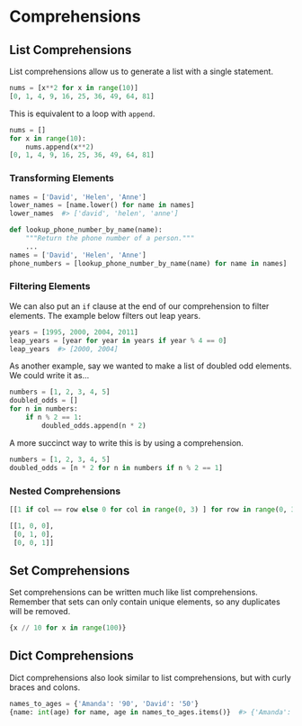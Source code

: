 

# Comprehensions


## List Comprehensions

List comprehensions allow us to generate a list with a single statement.

```python
nums = [x**2 for x in range(10)]
[0, 1, 4, 9, 16, 25, 36, 49, 64, 81]
```

This is equivalent to a loop with `append`.
```python
nums = []
for x in range(10):
    nums.append(x**2)
[0, 1, 4, 9, 16, 25, 36, 49, 64, 81]
```

### Transforming Elements

```python
names = ['David', 'Helen', 'Anne']
lower_names = [name.lower() for name in names]
lower_names  #> ['david', 'helen', 'anne']
```

```python
def lookup_phone_number_by_name(name):
    """Return the phone number of a person."""
    ...
names = ['David', 'Helen', 'Anne']
phone_numbers = [lookup_phone_number_by_name(name) for name in names]
```

### Filtering Elements

We can also put an `if` clause at the end of our comprehension to filter elements. The example below filters out leap years.

```python
years = [1995, 2000, 2004, 2011]
leap_years = [year for year in years if year % 4 == 0]
leap_years  #> [2000, 2004]
```

As another example, say we wanted to make a list of doubled odd elements. We could write it as...

```python
numbers = [1, 2, 3, 4, 5]
doubled_odds = []
for n in numbers:
    if n % 2 == 1:
        doubled_odds.append(n * 2)
```

A more succinct way to write this is by using a comprehension.

```python
numbers = [1, 2, 3, 4, 5]
doubled_odds = [n * 2 for n in numbers if n % 2 == 1]
```

### Nested Comprehensions

```python
[[1 if col == row else 0 for col in range(0, 3) ] for row in range(0, 3) ]

[[1, 0, 0],
 [0, 1, 0],
 [0, 0, 1]]
```

## Set Comprehensions

Set comprehensions can be written much like list comprehensions. Remember that sets can only contain unique elements, so any duplicates will be removed.

```python
{x // 10 for x in range(100)}
```


## Dict Comprehensions

Dict comprehensions also look similar to list comprehensions, but with curly braces and colons.

```py
names_to_ages = {'Amanda': '90', 'David': '50'}
{name: int(age) for name, age in names_to_ages.items()}  #> {'Amanda': 90, 'David': 50}
```



